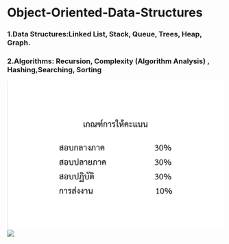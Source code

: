 # Object-Oriented-Data-Structures
### 1.Data Structures:Linked List, Stack, Queue, Trees, Heap, Graph.
### 2.Algorithms: Recursion, Complexity (Algorithm Analysis) , Hashing,Searching, Sorting

<img src='./ref/a.png'>
<img src="./ref/b.jpg">
